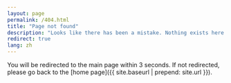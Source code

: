 ```yaml
---
layout: page
permalink: /404.html
title: "Page not found"
description: "Looks like there has been a mistake. Nothing exists here."
redirect: true
lang: zh
---
```


You will be redirected to the main page within 3 seconds. If not redirected, please go back to the [home page]({{ site.baseurl | prepend: site.url }}).
